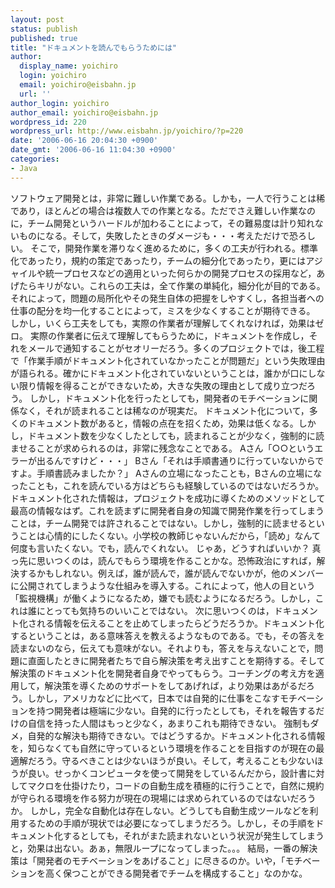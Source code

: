 ```yaml
---
layout: post
status: publish
published: true
title: "ドキュメントを読んでもらうためには"
author:
  display_name: yoichiro
  login: yoichiro
  email: yoichiro@eisbahn.jp
  url: ''
author_login: yoichiro
author_email: yoichiro@eisbahn.jp
wordpress_id: 220
wordpress_url: http://www.eisbahn.jp/yoichiro/?p=220
date: '2006-06-16 20:04:30 +0900'
date_gmt: '2006-06-16 11:04:30 +0900'
categories:
- Java
---
```


ソフトウェア開発とは，非常に難しい作業である。しかも，一人で行うことは稀であり，ほとんどの場合は複数人での作業となる。ただでさえ難しい作業なのに，チーム開発というハードルが加わることによって，その難易度は計り知れないものになる。そして，失敗したときのダメージも・・・考えただけで恐ろしい。
そこで，開発作業を滞りなく進めるために，多くの工夫が行われる。標準化であったり，規約の策定であったり，チームの細分化であったり，更にはアジャイルや統一プロセスなどの適用といった何らかの開発プロセスの採用など，あげたらキリがない。これらの工夫は，全て作業の単純化，細分化が目的である。それによって，問題の局所化やその発生自体の把握をしやすくし，各担当者への仕事の配分を均一化することによって，ミスを少なくすることが期待できる。
しかし，いくら工夫をしても，実際の作業者が理解してくれなければ，効果はゼロ。
実際の作業者に伝えて理解してもらうために，ドキュメントを作成し，それをメールで通知することがセオリーだろう。多くのプロジェクトでは，後工程で「作業手順がドキュメント化されていなかったことが問題だ」という失敗理由が語られる。確かにドキュメント化されていないということは，誰かが口にしない限り情報を得ることができないため，大きな失敗の理由として成り立つだろう。
しかし，ドキュメント化を行ったとしても，開発者のモチベーションに関係なく，それが読まれることは稀なのが現実だ。
ドキュメント化について，多くのドキュメント数があると，情報の点在を招くため，効果は低くなる。しかし，ドキュメント数を少なくしたとしても，読まれることが少なく，強制的に読ませることが求められるのは，非常に残念なことである。
Aさん「○○というエラーが出るんですけど・・・」
Bさん「それは手順書通りに行っていないからですよ。手順書読みましたか？」
Aさんの立場になったことも，Bさんの立場になったことも，これを読んでいる方はどちらも経験しているのではないだろうか。
ドキュメント化された情報は，プロジェクトを成功に導くためのメソッドとして最高の情報なはず。これを読まずに開発者自身の知識で開発作業を行ってしまうことは，チーム開発では許されることではない。しかし，強制的に読ませるということは心情的にしたくない。小学校の教師じゃないんだから，「読め」なんて何度も言いたくない。でも，読んでくれない。
じゃあ，どうすればいいか？
真っ先に思いつくのは，読んでもらう環境を作ることかな。恐怖政治にすれば，解決するかもしれない。例えば，誰が読んで，誰が読んでないかが，他のメンバーに公開されてしまうような仕組みを導入する。これによって，他人の目という「監視機構」が働くようになるため，嫌でも読むようになるだろう。しかし，これは誰にとっても気持ちのいいことではない。
次に思いつくのは，ドキュメント化される情報を伝えることを止めてしまったらどうだろうか。ドキュメント化するということは，ある意味答えを教えるようなものである。でも，その答えを読まないのなら，伝えても意味がない。それよりも，答えを与えないことで，問題に直面したときに開発者たちで自ら解決策を考え出すことを期待する。そして解決策のドキュメント化を開発者自身でやってもらう。コーチングの考え方を適用して，解決策を導くためのサポートをしてあげれば，より効果はあがるだろう。しかし，アメリカなどに比べて，日本では自発的に仕事をこなすモチベーションを持つ開発者は極端に少ない。自発的に行ったとしても，それを報告するだけの自信を持った人間はもっと少なく，あまりこれも期待できない。
強制もダメ，自発的な解決も期待できない。ではどうするか。ドキュメント化される情報を，知らなくても自然に守っているという環境を作ることを目指すのが現在の最適解だろう。守るべきことは少ないほうが良い。そして，考えることも少ないほうが良い。せっかくコンピュータを使って開発をしているんだから，設計書に対してマクロを仕掛けたり，コードの自動生成を積極的に行うことで，自然に規約が守られる環境を作る努力が現在の現場には求められているのではないだろうか。
しかし，完全な自動化は存在しない。どうしても自動生成ツールなどを利用するための手順が現状では必要になってしまうだろう。しかし，その手順をドキュメント化するとしても，それがまた読まれないという状況が発生してしまうと，効果は出ない。あぁ，無限ループになってしまった。。。
結局，一番の解決策は「開発者のモチベーションをあげること」に尽きるのか。いや，「モチベーションを高く保つことができる開発者でチームを構成すること」なのかな。
